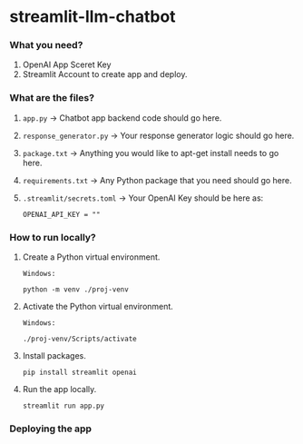 # streamlit-llm-chatbot

### What you need?

1. OpenAI App Sceret Key
2. Streamlit Account to create app and deploy.

### What are the files?

1. `app.py` -> Chatbot app backend code should go here.
2. `response_generator.py` -> Your response generator logic should go here.
3. `package.txt` -> Anything you would like to apt-get install needs to go here.
4. `requirements.txt` -> Any Python package that you need should go here.
5. `.streamlit/secrets.toml` -> Your OpenAI Key should be here as:
    
    ```
    OPENAI_API_KEY = ""
    ```


### How to run locally?

1. Create a Python virtual environment.

    ```
    Windows:

    python -m venv ./proj-venv

    ```

2. Activate the Python virtual environment.

    ```
    Windows:

    ./proj-venv/Scripts/activate

    ```

3. Install packages.

    ```
    pip install streamlit openai
    ```

4. Run the app locally.

    ```
    streamlit run app.py
    ```

### Deploying the app


